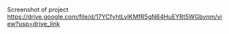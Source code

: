 Screenshot of project
https://drive.google.com/file/d/17YCfyhtLvlKMfR5gN64HuEYRt5WGbvnm/view?usp=drive_link